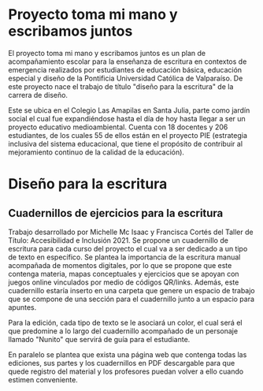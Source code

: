 # Proyecto toma mi mano y escribamos juntos

El proyecto toma mi mano y escribamos juntos es un plan de acompañamiento escolar para la enseñanza de escritura en contextos de emergencia realizados por estudiantes de educación básica, educación especial y diseño de la Pontificia Universidad Católica de Valparaíso. De este proyecto nace el trabajo de título "diseño para la escritura" de la carrera de diseño.

Este se ubica en el Colegio Las Amapilas en Santa Julia, parte como jardín social el cual fue expandiéndose hasta el día de hoy hasta llegar a ser un proyecto educativo medioambiental. Cuenta con 18 docentes y 206 estudiantes, de los cuales 55 de ellos están en el proyecto PIE (estrategia inclusiva del sistema educacional, que tiene el propósito de contribuir al mejoramiento continuo de la calidad de la educación).


# Diseño para la escritura
## Cuadernillos de ejercicios para la escritura

Trabajo desarrollado por Michelle Mc Isaac y Francisca Cortés del Taller de Título: Accesibilidad e Inclusión 2021. Se propone un cuadernillo de escritura para cada curso del proyecto el cual va a ser dedicado a un tipo de texto en específico.  Se plantea la importancia de la escritura manual acompañada de momentos digitales, por lo que se propone  que este  contenga materia, mapas conceptuales y ejercicios  que se apoyan con juegos online vinculados por medio de códigos QR/links.  Además, este cuadernillo estaría inserto en una carpeta que genere un espacio de trabajo que se compone de una sección para el cuadernillo junto a  un espacio para apuntes. 

Para la edición, cada tipo de texto se le asociará un color, el cual será el que predomine a lo largo del cuadernillo acompañado de un personaje llamado "Nunito" que servirá de guía para el estudiante.

En paralelo se plantea que exista una página web que contenga todas las ediciones, sus partes y los cuadernillos en PDF descargable para que quede registro del material y los profesores puedan volver a ello cuando estimen conveniente. 



